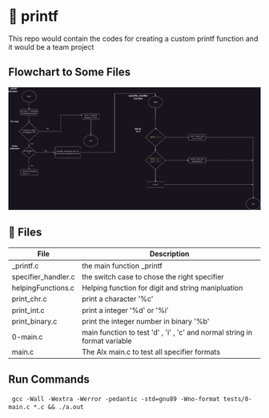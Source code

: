 # 🐉 printf
This repo would contain the codes for creating a custom printf function and it would be a team project

## Flowchart to Some Files
<img src="https://github.com/Isaiah-woko/printf/blob/master/documentation_files/Untitled%20Diagram.drawio.png">

## 📂 Files 
|File|Description|
|---|---|
|_printf.c| the main function _printf|
|specifier_handler.c| the switch case to chose the right specifier|
|helpingFunctions.c|Helping function for digit and string manipluation|
|print_chr.c|print a character '%c' |
|print_int.c|print a integer '%d' or '%i'|
|print_binary.c|print the integer number in binary '%b'|
|0-main.c | main function to test 'd' , 'i' , 'c' and normal string in format variable|
|main.c |The Alx main.c to test all specifier formats| 


## Run Commands
     gcc -Wall -Wextra -Werror -pedantic -std=gnu89 -Wno-format tests/0-main.c *.c && ./a.out

